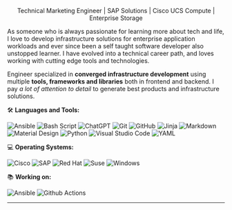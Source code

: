 <!---

## Complete list of github markdown emoji markup
https://gist.github.com/rxaviers/7360908

## technologies Icons 
https://simpleicons.org/

--->

<p align='center'>Technical Marketing Engineer | SAP Solutions | Cisco UCS Compute | Enterprise Storage</p>

<p align='left'>As someone who is always passionate for learning more about tech and life, I love to develop infrastructure solutions for enterprise application workloads and ever since been a self taught software developer also unstopped learner. I have evolved into a technical career path, and loves working with cutting edge tools and technologies.</p>

Engineer specialized in **converged infrastructure development** using multiple **tools, frameworks and libraries** both in frontend and backend. I pay *a lot of attention to detail* to generate best products and infrastructure solutions.

🛠️ **Languages and Tools:** <br>

![Ansible](https://img.shields.io/badge/ansible-000000?style=flat&logo=ansible&logoColor=black&labelColor=white)
![Bash Script](https://img.shields.io/badge/bash_script-000000?style=flat&logo=gnu-bash&logoColor=white)
![ChatGPT](https://img.shields.io/badge/chatGPT-000000?style=flat&logo=openai&logoColor=ffffff&labelColor=74aa9c)
![Git](https://img.shields.io/badge/-Git-000000?style=flat&logo=git&logoColor=F05032&labelColor=ffffff)
![GitHub](https://img.shields.io/badge/-GitHub-000000?style=flat&logo=github&logoColor=000000&labelColor=ffffff)
![Jinja](https://img.shields.io/badge/jinja-000000?style=flat&logo=jinja&logoColor=black&labelColor=ffffff)
![Markdown](https://img.shields.io/badge/markdown-000000?style=flat&logo=markdown&logoColor=black&labelColor=white)
![Material Design](https://img.shields.io/badge/material%20design-000000?style=flat&logo=material%20design&logoColor=black&labelColor=ffffff)
![Python](https://img.shields.io/badge/python-000000?style=flat&logo=python&logoColor=ffdd54&labelColor=3670A0)
![Visual Studio Code](https://img.shields.io/badge/-VSCode-000000?style=flat&logo=visual-studio-code&labelColor=007ACC)
![YAML](https://img.shields.io/badge/yaml-000000?style=flat&logo=yaml&logoColor=151515&labelColor=ffffff)

💻 **Operating Systems:** <br>

![Cisco](https://img.shields.io/badge/Cisco-000000.svg?style=flat&logo=cisco&logoColor=black&labelColor=049fd9)
![SAP](https://img.shields.io/badge/SAP-000000?style=flat&logo=sap&logoColor=white&labelColor=0FAAFF)
![Red Hat](https://img.shields.io/badge/Red%20Hat-000000?style=flat&logo=redhat&logoColor=white&labelColor=EE0000)
![Suse](https://img.shields.io/badge/SUSE-000000?style=flat&logo=SUSE&logoColor=white&labelColor=0C322C)
![Windows](https://img.shields.io/badge/-Windows-000000?style=flat&logo=windows&logoColor=ffffff&labelColor=0078D4)

📚 **Working on:** <br>

![Ansible](https://img.shields.io/badge/ansible-000000?style=flat&logo=ansible&logoColor=black&labelColor=white)
![Github Actions](https://img.shields.io/badge/-Github%20Actions-000000?style=flat&logo=github-actions&logoColor=2088FF&labelColor=ffffff)

<hr>
